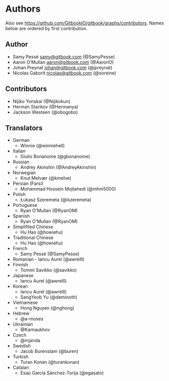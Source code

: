 Authors
=======

Also see https://github.com/GitbookIO/gitbook/graphs/contributors.
Names below are ordered by first contribution.

Author
------

- Samy Pessé <samy@gitbook.com> (@SamyPesse)
- Aaron O'Mullan <aaron@gitbook.com> (@AaronO)
- Johan Preynat <johan@gitbook.com> (@jpreynat)
- Nicolas Gaborit <nicolas@gitbook.com> (@soreine)

Contributors
------------

- Nijiko Yonskai (@Nijikokun)
- Herman Starikov (@Hermanya)
- Jackson Westeen (@obogobo)

Translators
------------

- German
    - Winnie (@winniehell)
- Italian
    - Giulio Bonanome (@gbonanome)
- Russian
    - Andrey Akinshin (@AndreyAkinshin)
- Norwegian
    - Knut Melvær (@kmelve)
- Persian (Farsi)
    - Mohammad Hossein Mojtahedi (@mhm5000)
- Polish
    - Łukasz Szeremeta (@lszeremeta)
- Portuguese
    - Ryan O'Mullan (@RyanOM)
- Spanish
    - Ryan O'Mullan (@RyanOM)
- Simplifiled Chinese
    - Hu Hao (@howiehu)
- Traditional Chinese
    - Hu Hao (@howiehu)
- French
    - Samy Pessé (@SamyPesse)
- Romanian
        - Iancu Aurel (@awrelll)
- Finnish
    - Tommi Savikko (@savikko)
- Japanese
    - Iancu Aurel (@awrelll)
- Korean
    - Iancu Aurel (@awrelll)
    - SangYeob Yu (@deminoth)
- Vietnamese
    - Hong Nguyen (@nghong)
- Hebrew
    - @a-moses
- Ukrainian
    - @Karnaukhov
- Czech
    - @mjanda
- Swedish
    - Jacob Burenstam (@buren)
- Turkish
    - Turan Konan (@turankonan)
- Catalan
    - Esaú García Sánchez-Torija (@egasato)
